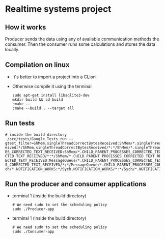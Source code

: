 # Realtime systems project

## How it works

Producer sends the data using any of available communication methods the consumer. Then the consumer runs some calculations and stores the data locally.

## Compilation on linux

- It's better to import a project into a CLion
- Otherwise compile it using the terminal 

    ```shell script
    sudo apt-get install libsqlite3-dev
    mkdir build && cd build
    cmake ..
    cmake --build . --target all
    ```  
  
## Run tests

```shell script
# inside the build directory
./src/tests/Google_Tests_run --gtest_filter=ShMem.singleThreadCorrectBytesReceived:ShMem/*.singleThreadCorrectBytesRec\
eived:*/ShMem.singleThreadCorrectBytesReceived/*:*/ShMem/*.singleThreadCorrectBytesReceived:ShMem.CHILD_PARENT_PROCESS\
ES_CORRECTED_TEXT_RECEIVED:ShMem/*.CHILD_PARENT_PROCESSES_CORRECTED_TEXT_RECEIVED:*/ShMem.CHILD_PARENT_PROCESSES_CORRE\
CTED_TEXT_RECEIVED/*:*/ShMem/*.CHILD_PARENT_PROCESSES_CORRECTED_TEXT_RECEIVED:MessageQueue.CHILD_PARENT_PROCESSES_CORR\
ECTED_TEXT_RECEIVED:MessageQueue/*.CHILD_PARENT_PROCESSES_CORRECTED_TEXT_RECEIVED:*/MessageQueue.CHILD_PARENT_PROCESSE\
S_CORRECTED_TEXT_RECEIVED/*:*/MessageQueue/*.CHILD_PARENT_PROCESSES_CORRECTED_TEXT_RECEIVED:Sych.NOTIFICATION_WORKS:Sy\
ch/*.NOTIFICATION_WORKS:*/Sych.NOTIFICATION_WORKS/*:*/Sych/*.NOTIFICATION_WORKS
```

## Run the producer and consumer applications

- terminal 1 (inside the build directory)

    ```shell script
    # We need sudo to set the scheduling policy
    sudo ./Producer-app
    ```

- terminal 1 (inside the build directory)

    ```shell script
    # We need sudo to set the scheduling policy
    sudo ./Consumer-app
    ```